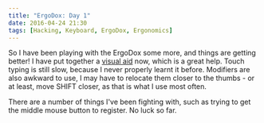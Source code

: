 ```yaml
---
title: "ErgoDox: Day 1"
date: 2016-04-24 21:30
tags: [Hacking, Keyboard, ErgoDox, Ergonomics]
---
```


So I have been playing with the ErgoDox some more, and things are getting
better! I have put together a [visual aid][layout] now, which is a great help.
Touch typing is still slow, because I never properly learnt it before. Modifiers
are also awkward to use, I may have to relocate them closer to the thumbs - or
at least, move SHIFT closer, as that is what I use most often.

 [layout]: http://www.keyboard-layout-editor.com/#/gists/28f7eb305fdbff943613e1dc7aa9e82b
 
<!-- more -->

There are a number of things I've been fighting with, such as trying to get the
middle mouse button to register. No luck so far.
